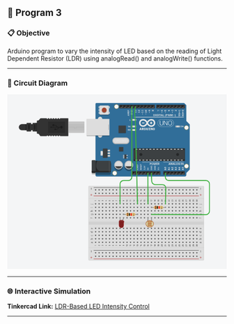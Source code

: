 ## 🚀 Program 3

### 📋 Objective
Arduino program to vary the intensity of LED based on the reading of Light Dependent Resistor (LDR) using analogRead() and analogWrite() functions.

---

### 🔧 Circuit Diagram

![LDR-Based LED Intensity Control](./LDR-Based%20LED%20Intensity%20Control.png)

---

### 🌐 Interactive Simulation

**Tinkercad Link:** [LDR-Based LED Intensity Control](https://www.tinkercad.com/things/9cuAD9Bmi5Q-ldr-based-led-intensity-control?sharecode=yJrvoWxhghMOJOTyeDcyU3KTMeL3jX2oeMZYMfdJmFk)

---